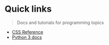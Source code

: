 # Quick links
> Docs and tutorials for programming topics

- [CSS Reference](https://www.w3schools.com/cssref/css3_pr_background.asp)
- [Python 3 docs](https://docs.python.org/3/)
